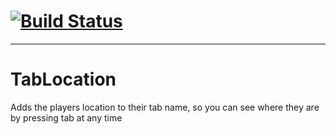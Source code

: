 # [![Build Status](https://travis-ci.com/jamesinaxx/TabLocation.svg?branch=public)](https://travis-ci.com/jamesinaxx/TabLocation)

---



# TabLocation

Adds the players location to their tab name, so you can see where they are by pressing tab at any time
